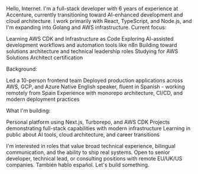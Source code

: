Hello, Internet.
I'm a full-stack developer with 6 years of experience at Accenture, currently transitioning toward AI-enhanced development and cloud architecture. I work primarily with React, TypeScript, and Node.js, and I'm expanding into Golang and AWS infrastructure.
Current focus:

Learning AWS CDK and Infrastructure as Code
Exploring AI-assisted development workflows and automation tools like n8n
Building toward solutions architecture and technical leadership roles
Studying for AWS Solutions Architect certification

Background:

Led a 10-person frontend team
Deployed production applications across AWS, GCP, and Azure
Native English speaker, fluent in Spanish - working remotely from Spain
Experience with monorepo architecture, CI/CD, and modern deployment practices

What I'm building:

Personal platform using Next.js, Turborepo, and AWS CDK
Projects demonstrating full-stack capabilities with modern infrastructure
Learning in public about AI tools, cloud architecture, and career transitions

I'm interested in roles that value broad technical experience, bilingual communication, and the ability to ship real systems. Open to senior developer, technical lead, or consulting positions with remote EU/UK/US companies.
También hablo español. Let's build something.
